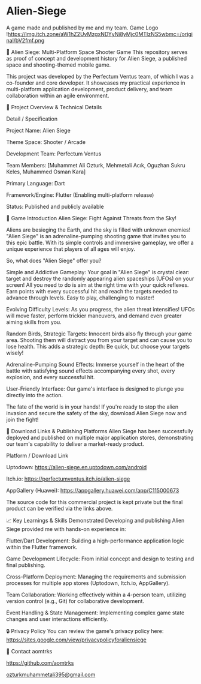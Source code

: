 # Alien-Siege
A game made and published by me and my team.
Game Logo
!https://img.itch.zone/aW1hZ2UvMzgxNDYyNi8yMjc0MTIzNS5wbmc=/original/bV2fmf.png


🚀 Alien Siege: Multi-Platform Space Shooter Game
This repository serves as proof of concept and development history for Alien Siege, a published space and shooting-themed mobile game.

This project was developed by the Perfectum Ventus team, of which I was a co-founder and core developer.
It showcases my practical experience in multi-platform application development, product delivery, and team collaboration within an agile environment.

🎯 Project Overview & Technical Details


Detail	/  Specification


Project Name:	Alien Siege


Theme	Space: Shooter / Arcade


Development Team:	Perfectum Ventus 


Team Members:  [Muhammet Ali Ozturk, Mehmetali Acık, Oguzhan Sukru Keles, Muhammed Osman Kara]


Primary Language:	Dart


Framework/Engine:	Flutter (Enabling multi-platform release)


Status:	Published and publicly available


🌟 Game Introduction
Alien Siege: Fight Against Threats from the Sky!

Aliens are besieging the Earth, and the sky is filled with unknown enemies! "Alien Siege" is an adrenaline-pumping shooting game that invites you to this epic battle.
With its simple controls and immersive gameplay, we offer a unique experience that players of all ages will enjoy.

So, what does "Alien Siege" offer you?

Simple and Addictive Gameplay: Your goal in "Alien Siege" is crystal clear: target and destroy the randomly appearing alien spaceships (UFOs) on your screen!
All you need to do is aim at the right time with your quick reflexes. Earn points with every successful hit and reach the targets needed to advance through levels. Easy to play, challenging to master!

Evolving Difficulty Levels: As you progress, the alien threat intensifies! UFOs will move faster, perform trickier maneuvers, and demand even greater aiming skills from you.

Random Birds, Strategic Targets: Innocent birds also fly through your game area.
Shooting them will distract you from your target and can cause you to lose health. This adds a strategic depth: Be quick, but choose your targets wisely!

Adrenaline-Pumping Sound Effects: Immerse yourself in the heart of the battle with satisfying sound effects accompanying every shot, every explosion, and every successful hit.

User-Friendly Interface: Our game's interface is designed to plunge you directly into the action.

The fate of the world is in your hands! If you're ready to stop the alien invasion and secure the safety of the sky, download Alien Siege now and join the fight!

🔗 Download Links & Publishing Platforms
Alien Siege has been successfully deployed and published on multiple major application stores, demonstrating our team's capability to deliver a market-ready product.

Platform	/  Download Link


Uptodown:	https://alien-siege.en.uptodown.com/android


Itch.io:	https://perfectumventus.itch.io/alien-siege


AppGallery (Huawei):	https://appgallery.huawei.com/app/C115000673



The source code for this commercial project is kept private but the final product can be verified via the links above.



📈 Key Learnings & Skills Demonstrated
Developing and publishing Alien Siege provided me with hands-on experience in:

Flutter/Dart Development: Building a high-performance application logic within the Flutter framework.

Game Development Lifecycle: From initial concept and design to testing and final publishing.

Cross-Platform Deployment: Managing the requirements and submission processes for multiple app stores (Uptodown, Itch.io, AppGallery).

Team Collaboration: Working effectively within a 4-person team, utilizing version control (e.g., Git) for collaborative development.

Event Handling & State Management: Implementing complex game state changes and user interactions efficiently.

🔒 Privacy Policy
You can review the game's privacy policy here:
https://sites.google.com/view/privacypolicyforaliensiege

📧 Contact
aomtrks 

https://github.com/aomtrks

ozturkmuhammetali395@gmail.com







